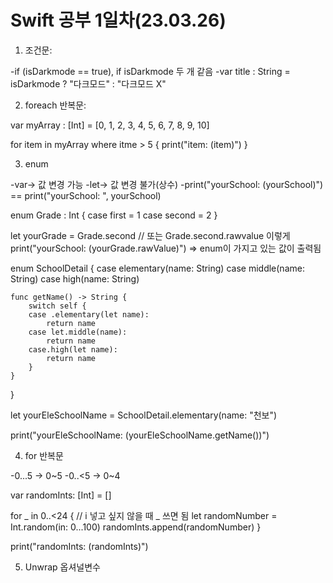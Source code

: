 # Swift 공부 1일차(23.03.26)

1. 조건문:

 -if (isDarkmode == true), if isDarkmode 두 개 같음
 -var title : String = isDarkmode ? "다크모드" : "다크모드 X"
 
 
 
2. foreach 반복문:

 var myArray : [Int] = [0, 1, 2, 3, 4, 5, 6, 7, 8, 9, 10]

 for item in myArray where itme > 5 {
    print("item: \(item)")
 }
 
 
 
 3. enum
 
  -var-> 값 변경 가능
  -let-> 값 변경 불가(상수)
  -print("yourSchool: \(yourSchool)") == print("yourSchool: ", yourSchool)
  
  enum Grade : Int {
    case first = 1
    case second = 2
 }

 let yourGrade = Grade.second // 또는 Grade.second.rawvalue 이렇게
 print("yourSchool: \(yourGrade.rawValue)") => enum이 가지고 있는 값이 출력됨
 
 enum SchoolDetail {
    case elementary(name: String)
    case middle(name: String)
    case high(name: String)

    func getName() -> String {
        switch self {
        case .elementary(let name):
            return name
        case let.middle(name):
            return name
        case.high(let name):
            return name
        }
    }
}

let yourEleSchoolName = SchoolDetail.elementary(name: "천보")

print("yourEleSchoolName: \(yourEleSchoolName.getName())")



4. for 반복문
 
 -0...5 -> 0~5
 -0..<5 -> 0~4

var randomInts: [Int] = []

for _ in 0..<24 { // i 넣고 싶지 않을 때 _ 쓰면 됨
    let randomNumber = Int.random(in: 0...100)
    randomInts.append(randomNumber)
}

print("randomInts: \(randomInts)")



5. Unwrap 옵셔널변수
 












